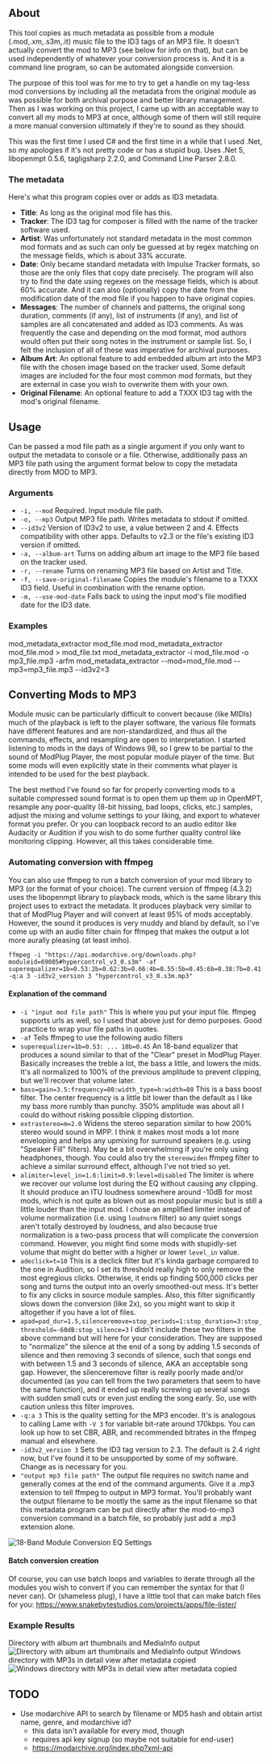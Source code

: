 ## About
This tool copies as much metadata as possible from a module (.mod,.xm,.s3m,.it) music file to the ID3 tags of an MP3 file. It doesn't actually convert the mod to MP3 (see below for info on that), but can be used independently of whatever your conversion process is. And it is a command line program, so can be automated alongside conversion.

The purpose of this tool was for me to try to get a handle on my tag-less mod conversions by including all the metadata from the original module as was possible for both archival purpose and better library management. Then as I was working on this project, I came up with an acceptable way to convert all my mods to MP3 at once, although some of them will still require a more manual conversion ultimately if they're to sound as they should.

This was the first time I used C# and the first time in a while that I used .Net, so my apologies if it's not pretty code or has a stupid bug. Uses .Net 5, libopenmpt 0.5.6, tagligsharp 2.2.0, and Command Line Parser 2.8.0.

### The metadata
Here's what this program copies over or adds as ID3 metadata.
- **Title**: As long as the original mod file has this.
- **Tracker**: The ID3 tag for composer is filled with the name of the tracker software used.
- **Artist**: Was unfortunately not standard metadata in the most common mod formats and as such can only be guessed at by regex matching on the message fields, which is about 33% accurate.
- **Date**: Only became standard metadata with Impulse Tracker formats, so those are the only files that copy date precisely. The program will also try to find the date using regexes on the message fields, which is about 60% accurate. And it can also (optionally) copy the date from the modification date of the mod file if you happen to have original copies.
- **Messages**: The number of channels and patterns, the original song duration, comments (if any), list of instruments (if any), and list of samples are all concatenated and added as ID3 comments. As was frequently the case and depending on the mod format, mod authors would often put their song notes in the instrument or sample list. So, I felt the inclusion of all of these was imperative for archival purposes.
- **Album Art**: An optional feature to add embedded album art into the MP3 file with the chosen image based on the tracker used. Some default images are included for the four most common mod formats, but they are external in case you wish to overwrite them with your own.
- **Original Filename**: An optional feature to add a TXXX ID3 tag with the mod's original filename.

## Usage
Can be passed a mod file path as a single argument if you only want to output the metadata to console or a file. Otherwise, additionally pass an MP3 file path using the argument format below to copy the metadata directly from MOD to MP3.

### Arguments
- `-i, --mod` Required. Input module file path.
- `-o, --mp3` Output MP3 file path. Writes metadata to stdout if omitted.
- `--id3v2` Version of ID3v2 to use, a value between 2 and 4. Effects compatibility with other apps. Defaults to v2.3 or the file's existing ID3 version if omitted.
- `-a, --album-art` Turns on adding album art image to the MP3 file based on the tracker used.
- `-r, --rename` Turns on renaming MP3 file based on Artist and Title.
- `-f, --save-original-filename` Copies the module's filename to a TXXX ID3 field. Useful in combination with the rename option.
- `-m, --use-mod-date` Falls back to using the input mod's file modified date for the ID3 date.

### Examples
mod_metadata_extractor mod_file.mod
mod_metadata_extractor mod_file.mod > mod_file.txt
mod_metadata_extractor -i mod_file.mod -o mp3_file.mp3 -arfm
mod_metadata_extractor --mod=mod_file.mod --mp3=mp3_file.mp3 --id3v2=3

## Converting Mods to MP3
Module music can be particularly difficult to convert because (like MIDIs) much of the playback is left to the player software, the various file formats have different features and are non-standardized, and thus all the commands, effects, and resampling are open to interpretation. I started listening to mods in the days of Windows 98, so I grew to be partial to the sound of ModPlug Player, the most popular module player of the time. But some mods will even explicitly state in their comments what player is intended to be used for the best playback.

The best method I've found so far for properly converting mods to a suitable compressed sound format is to open them up them up in OpenMPT, resample any poor-quality (8-bit hissing, bad loops, clicks, etc.) samples, adjust the mixing and volume settings to your liking, and export to whatever format you prefer. Or you can loopback record to an audio editor like Audacity or Audition if you wish to do some further quality control like monitoring clipping. However, all this takes considerable time.

### Automating conversion with ffmpeg
You can also use ffmpeg to run a batch conversion of your mod library to MP3 (or the format of your choice). The current version of ffmpeg (4.3.2) uses the libopenmpt library to playback mods, which is the same library this project uses to extract the metadata. It produces playback very similar to that of ModPlug Player and will convert at least 95% of mods acceptably. However, the sound it produces is very muddy and bland by default, so I've come up with an audio filter chain for ffmpeg that makes the output a lot more aurally pleasing (at least imho).

```dos
ffmpeg -i "https://api.modarchive.org/downloads.php?moduleid=69085#hypercontrol_v3_0.s3m" -af superequalizer=1b=0.53:2b=0.62:3b=0.66:4b=0.55:5b=0.45:6b=0.38:7b=0.41:8b=0.51:9b=0.63:10b=0.75:11b=0.85:12b=0.92:13b=0.96:14b=0.92:15b=0.83:16b=0.66:17b=0.49:18b=0.45,bass=gain=3.5:frequency=80:width_type=h:width=80,extrastereo=m=2.0,alimiter=level_in=1.6:limit=0.9:level=disabled,adeclick=t=10 -q:a 3 -id3v2_version 3 "hypercontrol_v3_0.s3m.mp3"
```

#### Explanation of the command
- `-i "input mod file path"` This is where you put your input file. ffmpeg supports urls as well, so I used that above just for demo purposes. Good practice to wrap your file paths in quotes.
- `-af` Tells ffmpeg to use the following audio filters
- `superequalizer=1b=0.53: ... 18b=0.45` An 18-band equalizer that produces a sound similar to that of the "Clear" preset in ModPlug Player. Basically increases the treble a lot, the bass a little, and lowers the mids. It's all normalized to 100% of the previous amplitude to prevent clipping, but we'll recover that volume later.
- `bass=gain=3.5:frequency=80:width_type=h:width=80` This is a bass boost filter. The center frequency is a little bit lower than the default as I like my bass more rumbly than punchy. 350% amplitude was about all I could do without risking possible clipping distortion.
- `extrastereo=m=2.0` Widens the stereo separation similar to how 200% stereo would sound in MPP. I think it makes most mods a lot more enveloping and helps any upmixing for surround speakers (e.g. using "Speaker Fill" filters). May be a bit overwhelming if you're only using headphones, though. You could also try the `stereowiden` ffmpeg filter to achieve a similar surround effect, although I've not tried so yet.
- `alimiter=level_in=1.6:limit=0.9:level=disabled` The limiter is where we recover our volume lost during the EQ without causing any clipping. It should produce an ITU loudness somewhere around -10dB for most mods, which is not quite as blown out as most popular music but is still a little louder than the input mod. I chose an amplified limiter instead of volume normalization (i.e. using `loudnorm` filter) so any quiet songs aren't totally destroyed by loudness, and also because true normalization is a two-pass process that will complicate the conversion command. However, you might find some mods with stupidly-set volume that might do better with a higher or lower `level_in` value.
- `adeclick=t=10` This is a declick filter but it's kinda garbage compared to the one in Audition, so I set its threshold really high to only remove the most egregious clicks. Otherwise, it ends up finding 500,000 clicks per song and turns the output into an overly smoothed-out mess. It's better to fix any clicks in source module samples. Also, this filter significantly slows down the conversion (like 2x), so you might want to skip it altogether if you have a lot of files.
- `apad=pad_dur=1.5,silenceremove=stop_periods=1:stop_duration=3:stop_threshold=-60dB:stop_silence=3` I didn't include these two filters in the above command but will here for your consideration. They are supposed to "normalize" the silence at the end of a song by adding 1.5 seconds of silence and then removing 3 seconds of silence, such that songs end with between 1.5 and 3 seconds of silence, AKA an acceptable song gap. However, the silenceremove filter is really poorly made and/or documented (as you can tell from the two parameters that seem to have the same function), and it ended up really screwing up several songs with sudden small cuts or even just ending the song early. So, use with caution unless this filter improves.
- `-q:a 3` This is the quality setting for the MP3 encoder. It's is analogous to calling Lame with `-V 3` for variable bit-rate around 170kbps. You can look up how to set CBR, ABR, and recommended bitrates in the ffmpeg manual and elsewhere.
- `-id3v2_version 3` Sets the ID3 tag version to 2.3. The default is 2.4 right now, but I've found it to be unsupported by some of my software. Change as is necessary for you.
- `"output mp3 file path"` The output file requires no switch name and generally comes at the end of the command arguments. Give it a .mp3 extension to tell ffmpeg to output in MP3 format. You'll probably want the output filename to be mostly the same as the input filename so that this metadata program can be put directly after the mod-to-mp3 conversion command in a batch file, so probably just add a .mp3 extension alone.

![18-Band Module Conversion EQ Settings](https://raw.githubusercontent.com/slserpent/mod-metadata-extractor/main/images/eq.png)

#### Batch conversion creation
Of course, you can use batch loops and variables to iterate through all the modules you wish to convert if you can remember the syntax for that (I never can). Or (shameless plug), I have a little tool that can make batch files for you: https://www.snakebytestudios.com/projects/apps/file-lister/

### Example Results
Directory with album art thumbnails and MediaInfo output
![Directory with album art thumbnails and MediaInfo output](https://raw.githubusercontent.com/slserpent/mod-metadata-extractor/main/images/example.png)
Windows directory with MP3s in detail view after metadata copied
![Windows directory with MP3s in detail view after metadata copied](https://raw.githubusercontent.com/slserpent/mod-metadata-extractor/main/images/example2.png)

## TODO
- Use modarchive API to search by filename or MD5 hash and obtain artist name, genre, and modarchive id?
	- this data isn't available for every mod, though
	- requires api key signup (so maybe not suitable for end-user)
	- https://modarchive.org/index.php?xml-api